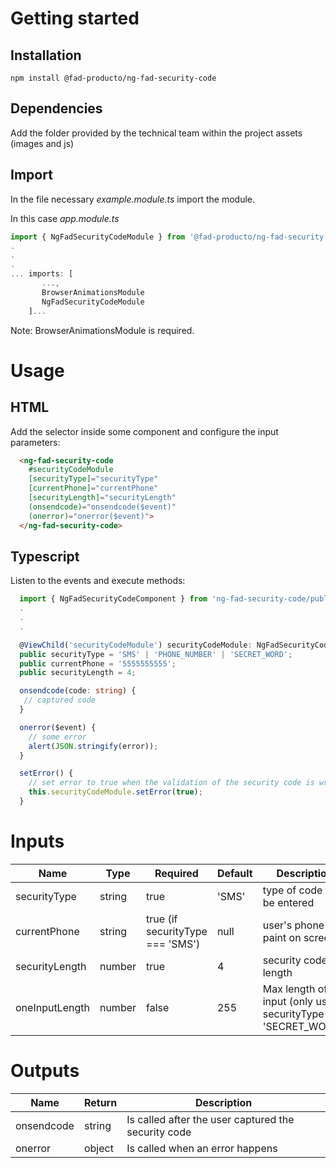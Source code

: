 # Getting started

## Installation

```
npm install @fad-producto/ng-fad-security-code
```

## Dependencies

Add the folder provided by the technical team within the project assets (images and js)


## Import

In the file necessary *example.module.ts* import the module.

In this case  *app.module.ts*

``` ts
import { NgFadSecurityCodeModule } from '@fad-producto/ng-fad-security-code';
.
.
.
... imports: [
       ...,
       BrowserAnimationsModule 
       NgFadSecurityCodeModule
    ]...
```

Note: BrowserAnimationsModule is required.

# Usage

## HTML


Add the selector inside some component and configure the input parameters:


``` html
  <ng-fad-security-code
    #securityCodeModule
    [securityType]="securityType"
    [currentPhone]="currentPhone"
    [securityLength]="securityLength"
    (onsendcode)="onsendcode($event)"
    (onerror)="onerror($event)">
  </ng-fad-security-code>
```

## Typescript 

Listen to the events and execute methods:

``` ts
  import { NgFadSecurityCodeComponent } from 'ng-fad-security-code/public-api';
  .
  .
  .

  @ViewChild('securityCodeModule') securityCodeModule: NgFadSecurityCodeComponent;
  public securityType = 'SMS' | 'PHONE_NUMBER' | 'SECRET_WORD';
  public currentPhone = '5555555555';
  public securityLength = 4;

  onsendcode(code: string) {
   // captured code
  }

  onerror($event) {
    // some error
    alert(JSON.stringify(error));
  }

  setError() {
    // set error to true when the validation of the security code is wrong
    this.securityCodeModule.setError(true);
  }
```



# Inputs

| Name           | Type    |  Required                         | Default | Description                                                       |
| -------------- | ------- | --------------------------------- | ------- | ----------------------------------------------------------------- |
| securityType   | string  |  true                             |  'SMS'  |  type of code to be entered                                       |
| currentPhone   | string  |  true (if securityType === 'SMS') |  null   |  user's phone to paint on screen                                  |
| securityLength | number  |  true                             |  4      |  security code length                                             |
| oneInputLength | number  |  false                            |  255    |  Max length of input (only use in securityType === 'SECRET_WORD') |


# Outputs


| Name         | Return  | Description                                         |
| ------------ | ------- | --------------------------------------------------- |
| onsendcode   | string  | Is called after the user captured the security code |
| onerror      | object  | Is called when an error happens                     |

